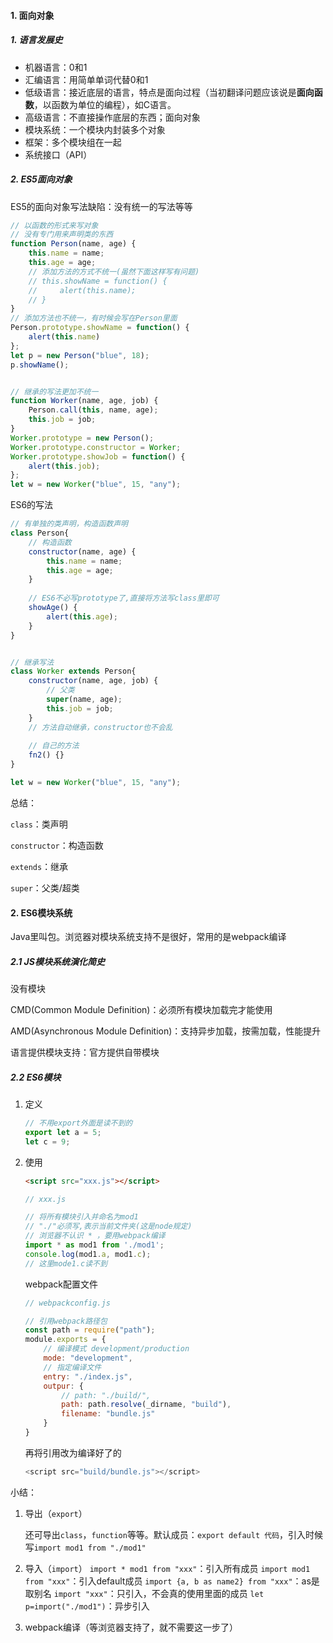 #### 1. 面向对象

##### 1. 语言发展史

- 机器语言：0和1
- 汇编语言：用简单单词代替0和1
- 低级语言：接近底层的语言，特点是面向过程（当初翻译问题应该说是**面向函数**，以函数为单位的编程），如C语言。
- 高级语言：不直接操作底层的东西；面向对象
- 模块系统：一个模块内封装多个对象
- 框架：多个模块组在一起
- 系统接口（API）

##### 2. ES5面向对象

ES5的面向对象写法缺陷：没有统一的写法等等

```js
// 以函数的形式来写对象
// 没有专门用来声明类的东西
function Person(name, age) {
    this.name = name;
    this.age = age;
    // 添加方法的方式不统一(虽然下面这样写有问题)
    // this.showName = function() {
    //     alert(this.name);
    // }
}
// 添加方法也不统一，有时候会写在Person里面
Person.prototype.showName = function() {
    alert(this.name)
};
let p = new Person("blue", 18);
p.showName();


// 继承的写法更加不统一
function Worker(name, age, job) {
    Person.call(this, name, age);
    this.job = job;
}
Worker.prototype = new Person();
Worker.prototype.constructor = Worker;
Worker.prototype.showJob = function() {
    alert(this.job);
};
let w = new Worker("blue", 15, "any");
```



ES6的写法

```js
// 有单独的类声明，构造函数声明
class Person{
    // 构造函数
    constructor(name, age) {
        this.name = name;
        this.age = age;
    }
    
    // ES6不必写prototype了,直接将方法写class里即可
    showAge() {
        alert(this.age);
    }
}


// 继承写法
class Worker extends Person{
    constructor(name, age, job) {
        // 父类
        super(name, age);
        this.job = job;
    }
    // 方法自动继承，constructor也不会乱
    
    // 自己的方法
    fn2() {}
}

let w = new Worker("blue", 15, "any");
```

总结：

`class`：类声明

`constructor`：构造函数

`extends`：继承

`super`：父类/超类

#### 2. ES6模块系统

Java里叫包。浏览器对模块系统支持不是很好，常用的是webpack编译

##### 2.1 JS模块系统演化简史

没有模块

CMD(Common Module Definition)：必须所有模块加载完才能使用

AMD(Asynchronous Module Definition)：支持异步加载，按需加载，性能提升

语言提供模块支持：官方提供自带模块

##### 2.2 ES6模块

1. 定义

   ```js
   // 不用export外面是读不到的
   export let a = 5;
   let c = 9;
   ```

2. 使用

   ```html
   <script src="xxx.js"></script>
   ```

   ```js
   // xxx.js
   
   // 将所有模块引入并命名为mod1
   // "./"必须写,表示当前文件夹(这是node规定)
   // 浏览器不认识 * ，要用webpack编译
   import * as mod1 from './mod1';
   console.log(mod1.a, mod1.c);
   // 这里mode1.c读不到
   ```

   webpack配置文件

   ```js
   // webpackconfig.js
   
   // 引用webpack路径包
   const path = require("path");
   module.exports = {
       // 编译模式 development/production
       mode: "development",
       // 指定编译文件
       entry: "./index.js",
       outpur: {
           // path: "./build/",
           path: path.resolve(_dirname, "build"),
           filename: "bundle.js"
       }
   }
   ```

   再将引用改为编译好了的

   ```js
   <script src="build/bundle.js"></script>
   ```



小结：

1. 导出（`export`）

   还可导出`class`，`function`等等。默认成员：`export default 代码`，引入时候写`import mod1 from "./mod1"`

2. 导入（`import`）
   `import * mod1 from "xxx"`：引入所有成员
   `import mod1 from "xxx"`：引入default成员
   `import {a, b as name2} from "xxx"`：as是取别名
   `import "xxx"`：只引入，不会真的使用里面的成员
   `let p=import("./mod1")`：异步引入

3. webpack编译（等浏览器支持了，就不需要这一步了）

